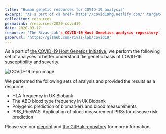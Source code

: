 ```yaml
---
title: "Human genetic resources for COVID-19 analysis"
excerpt: "As a part of <a href='https://covid19hg.netlify.com/' target='_blank'>the COVID-19 Host Genetics Initiative</a>, we perform the following set of analyses to better understand the genetic basis of COVID-19 susceptibility and severity.<br/><img src='/images/500x300.png'>"
collection: resources
permalink: /resources/2020-covid19
date: 2020-03-17
resource: 'The Rivas Lab's COVID-19 Host Genetics analysis repository'
paperurl: 'https://github.com/rivas-lab/covid19'
---
```


As a part of [the COVID-19 Host Genetics Initiative](https://covid19hg.netlify.com/), we perform the following set of analyses to better understand the genetic basis of COVID-19 susceptibility and severity.

![COVID-19 repo image](/images/500x300.png)

We performed the following sets of analysis and provided the results as a resource.

- HLA frequency in UK Biobank
- The ABO blood type frequency in UK Biobank
- Polygenic prediction of biomarkers and blood measurements
- PRS_PheWAS: Application of blood measurement PRSs for disease risk prediction

Please see our [preprint](/publication/preprint-2020-03-24-covid19) and [the GitHub repository](https://github.com/rivas-lab/covid19) for more information.
